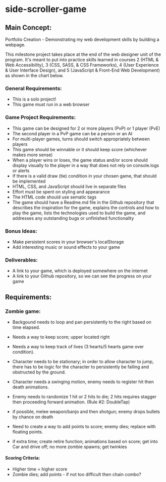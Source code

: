 # side-scroller-game

## Main Concept: 
Portfolio Creation - Demonstrating my web development skills by building a webpage.

This milestone project takes place at the end of the web designer unit of the program. It's meant to put into practice skills learned in courses 2 (HTML & Web Accessibility), 3 (CSS, SASS, & CSS Frameworks), 4 (User Experience & User Interface Design), and 5 (JavaScript & Front-End Web Development) as shown in the chart below.

### General Requirements:
- This is a solo project!
- This game must run in a web browser

### Game Project Requirements:
- This game can be designed for 2 or more players (PvP) or 1 player (PvE)
- The second player in a PvP game can be a person or an AI
- For multi-player games, turns should switch appropriately between players
- This game should be winnable or it should keep score (whichever makes more sense)
- When a player wins or loses, the game status and/or score should display visually to the player in a way that does not rely on console.logs or alerts
- If there is a valid draw (tie) condition in your chosen game, that should be implemented
- HTML, CSS, and JavaScript should live in separate files
- Effort must be spent on styling and appearance
- The HTML code should use sematic tags
- The game should have a Readme.md file in the Github repository that describes the inspiration for the game, explains the controls and how to play the game, lists the technologies used to build the game, and addresses any outstanding bugs or unfinished functionality

### Bonus Ideas:
- Make persistent scores in your browser's localStorage
- Add interesting music or sound effects to your game

### Deliverables:
- A link to your game, which is deployed somewhere on the internet
- A link to your Github repository, so we can see the progress on your game

## Requirements:
### Zombie game:
- Backgound needs to loop and pan persistently to the right based on time elapsed. 
- Needs a way to keep score; upper located right 
- Needs a way to keep track of lives (3 hearts/5 hearts game over condition). 
- Character needs to be stationary; in order to allow character to jump, there has to be logic for the character to persistently be falling and obstructed by the ground. 
- Character needs a swinging motion, enemy needs to register hit then death animations. 
- Enemy needs to randomize 1 hit or 2 hits to die; 2 hits requires stagger then proceeding forward animation. (Rule #2: DoubleTap)
- if possible, melee weapon/banjo and then shotgun; enemy drops bullets by chance on death
- Need to create a way to add points to score; enemy dies; replace with floating points. 

- if extra time; create retire function; animations based on score; get into Car and drive off; no more zombie spawns; get twinkies

#### Scoring Criteria:
- Higher time = higher score
- Zombie dies; add points - if not too difficult then chain combo? 